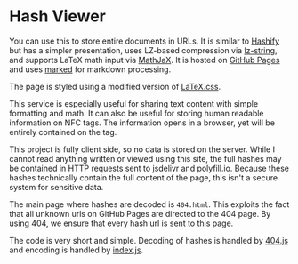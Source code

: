 # Hash Viewer

You can use this to store entire documents in URLs. It is similar to [Hashify](https://hashify.me) but has a simpler presentation, uses LZ-based compression via [lz-string](https://github.com/pieroxy/lz-string), and supports LaTeX math input via [MathJaX](https://www.mathjax.org/). It is hosted on [GitHub Pages](https://pages.github.com/) and uses [marked](https://marked.js.org/) for markdown processing.

The page is styled using a modified version of [LaTeX.css](https://latex.now.sh/).

This service is especially useful for sharing text content with simple formatting and math. It can also be useful for storing human readable information on NFC tags. The information opens in a browser, yet will be entirely contained on the tag.

This project is fully client side, so no data is stored on the server. While I cannot read anything written or viewed using this site, the full hashes may be contained in HTTP requests sent to jsdelivr and polyfill.io. Because these hashes technically contain the full content of the page, this isn't a secure system for sensitive data.

The main page where hashes are decoded is `404.html`. This exploits the fact that all unknown urls on GitHub Pages are directed to the 404 page. By using 404, we ensure that every hash url is sent to this page.

The code is very short and simple. Decoding of hashes is handled by [404.js](/assets/js/404.js) and encoding is handled by [index.js](/assets/js/index.js).